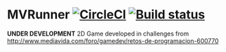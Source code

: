 # MVRunner [![CircleCI](https://circleci.com/gh/Tardo/MVRunner.svg?style=svg)](https://circleci.com/gh/Tardo/MVRunner) [![Build status](https://ci.appveyor.com/api/projects/status/i613774a1p25pi02?svg=true)](https://ci.appveyor.com/project/Tardo/mvrunner)
**UNDER DEVELOPMENT**
2D Game developed in challenges from http://www.mediavida.com/foro/gamedev/retos-de-programacion-600770
